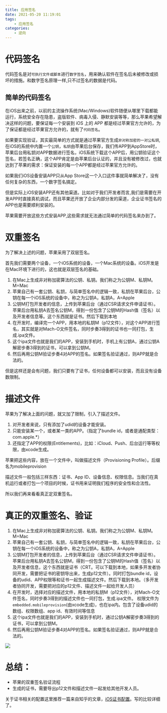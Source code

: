 ```yaml
---
title: 应用签名
date: 2021-05-20 11:19:01
tags:
    - 应用签名
categories:
    - 逆向
---
```



# 代码签名

代码签名是对`可执行文件或脚本`进行`数字签名`，用来确认软件在签名后未被修改或损坏的措施。和数字签名原理一样,只不过签名的数据是代码。

## 简单的代码签名

在iOS出来之前，以前的主流操作系统(Mac/Windows)软件随便从哪里下载都能运行，系统安全存在隐患，盗版软件、病毒入侵、静默安装等等，那么苹果希望解决这样的问题，要保证每一个安装到 iOS 上的 APP 都是经过苹果官方允许的，为了保证都是经过苹果官方允许的，就有了`代码签名`。

如果要实现验证，其实最简单的方式就是通过苹果官方生成`非对称加密的一对公私钥`,在iOS的系统中内置一个`公钥`，`私钥`由苹果后台保存，我们传APP到AppStore时，苹果后台用私钥对APP数据进行签名，iOS系统下载这个APP后，用公钥验证这个签名，若签名正确，这个APP肯定是由苹果后台认证的，并且没有被修改过，也就达到了苹果的需求：保证安装的每一个APP都是经过苹果官方允许的。

如果我们iOS设备安装APP只从App Store这一个入口这件事就简单解决了，没有任何复杂的东西，一个数字签名搞定。

但是实际上iOS安装APP还有其他渠道。比如对于我们开发者而言,我们是需要在开发APP时直接真机调试，而且苹果还开放了企业内部分发的渠道，企业证书签名的APP也是需要顺利安装的。

苹果需要开放这些方式安装APP,这些需求就无法通过简单的代码签名来办到了。


# 双重签名

为了解决上述的问题，苹果采用了双层签名。

首先我们需要两个设备，一个iOS系统的设备，一个Mac系统的设备。iOS开发是在Mac环境下进行的，这也就是双层签名的基础。

1. 在Mac上生成非对称加密算法的公钥、私钥。我们称之为公钥M、私钥M。M=Mac
2. 苹果自己有一套公钥、私钥，与简单签名中的逻辑一致，私钥在苹果后台，公钥在每一个iOS系统的设备中，称之为公钥A，私钥A，A=Apple
3. 公钥M打包开发者的信息，上传到苹果后台（通过CSR请求文件申请证书）。苹果后台用私钥A去签名公钥M，得到一份包含了公钥M的Hash值（签名）以及开发者信息等。这个东西就是证书。然后下载到本地
4. 在开发时，编译完一个APP，用本地的私钥M（p12文件），对这个APP进行签名，其实就是对Mach-O文件签名，同时步奏3得到的证书也一同打包，生成.ipa文件。
5. 这个ipa文件也就是我们的APP，安装到手机时，手机上有公钥A，通过公钥A解密步奏3得到的证书，可以拿到公钥M。
6. 然后再用公钥M验证步奏4对APP的签名。如果签名验证通过，则APP就是合法的。

但是这样还是会有问题，我们只要有了证书，任何设备都可以安装，而且没有设备数限制。

# 描述文件

苹果为了解决上面的问题，就又加了限制，引入了描述文件。

1. 对开发者来说，只有添加了udid的设备才能安装。
2. 只能安装某一个，或者某一类的APP。（指定了bundle id，或者是通配类型：com.apple.*）
3. 还指定了APP的权限(Entitlements)，比如：iCloud、Push、后台运行等等权限，由xcode生成。

苹果把这些内容，放在一个文件中，叫做描述文件（Provisioning Profile）。后缀名为mobileprovision

描述文件一般包括三样东西：证书、App ID、设备信息、权限信息。当我们在真机运行或者打包一个项目的时候，证书用来证明我们程序的安全性和合法性。

所以我们再来看看真正定双重签名。

# 真正的双重签名、验证


1. 在Mac上生成非对称加密算法的公钥、私钥。我们称之为公钥M、私钥M。M=Mac
2. 苹果自己有一套公钥、私钥，与简单签名中的逻辑一致，私钥在苹果后台，公钥在每一个iOS系统的设备中，称之为公钥A，私钥A，A=Apple
3. 公钥M打包开发者的信息，上传到苹果后台（通过CSR请求文件申请证书）。苹果后台用私钥A去签名公钥M，得到一份包含了公钥M的Hash值（签名）以及开发者信息，这个东西就是证书（CRT。可以下载到本地，如果多开发者协同开发，需要把证书的密钥导出来，生成p12文件）。同时打包bundle id，设备的udid、APP权限等和证书一起生成描述文件。然后下载到本地。（多开发者协同开发，需要把对应的p12文件、描述文件一起给开发人员）
4. 在开发时，选择对应的描述文件，用本地的私钥M（p12文件），对Mach-O文件签名，同时步奏3得到的描述文件也一同打包，生成.ipa文件。
    权限文件为`embedded.mobileprovision`(由xcode生成)，也在ipa内。包含了设备udid的数组、权限数组、app id、有效时间等信息
5. 这个ipa文件也就是我们的APP，安装到手机时，通过公钥A解密步奏3得到的证书，可以拿到公钥M。
6. 然后再用公钥M验证步奏4对APP的签名。如果签名验证通过，则APP就是合法的。


![](双重签名-验证.jpg)


# 总结：

* 苹果的双重签名验证流程
* 生成的证书，需要导出p12文件和描述文件一起发给其他开发人员。






关于证书相关的配置这里推荐一篇来自知乎的文章，[iOS证书配置](https://zhuanlan.zhihu.com/p/69162456)。写的比较详细了。

